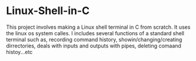 # Linux-Shell-in-C
This project involves making a Linux shell terminal in C from scratch. It uses the linux os system calles.
I includes several functions of a standard shell terminal such as, recording command history, showin/changing/creating dirrectories,
 deals with inputs and outputs with pipes, deleting comaand histoy...etc
